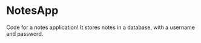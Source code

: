 # NotesApp
Code for a notes application! It stores notes in a database, with a username and password.

